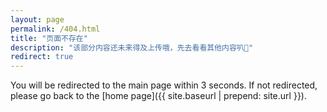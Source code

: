 ```yaml
---
layout: page
permalink: /404.html
title: "页面不存在"
description: "该部分内容还未来得及上传哦，先去看看其他内容叭🫶"
redirect: true
---
```


You will be redirected to the main page within 3 seconds. If not redirected, please go back to the [home page]({{ site.baseurl | prepend: site.url }}).
